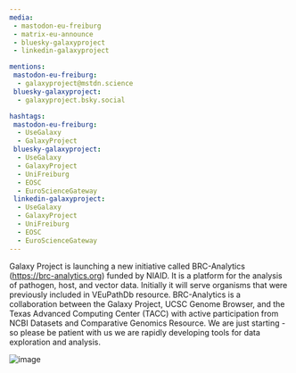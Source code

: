 ```yaml
---
media:
 - mastodon-eu-freiburg
 - matrix-eu-announce
 - bluesky-galaxyproject
 - linkedin-galaxyproject

mentions:
 mastodon-eu-freiburg:
  - galaxyproject@mstdn.science
 bluesky-galaxyproject:
  - galaxyproject.bsky.social

hashtags:
 mastodon-eu-freiburg:
  - UseGalaxy
  - GalaxyProject
 bluesky-galaxyproject:
  - UseGalaxy
  - GalaxyProject
  - UniFreiburg
  - EOSC
  - EuroScienceGateway
 linkedin-galaxyproject:
  - UseGalaxy
  - GalaxyProject
  - UniFreiburg
  - EOSC
  - EuroScienceGateway
---
```

Galaxy Project is launching a new initiative called BRC-Analytics (https://brc-analytics.org) funded by NIAID. It is a platform for the analysis of pathogen, host, and vector data. Initially it will serve organisms that were previously included in VEuPathDb resource. BRC-Analytics is a collaboration between the Galaxy Project, UCSC Genome Browser, and the Texas Advanced Computing Center (TACC) with active participation from NCBI Datasets and Comparative Genomics Resource. We are just starting - so please be patient with us we are rapidly developing tools for data exploration and analysis.

![image](https://github.com/user-attachments/assets/f81c42f8-771e-45dd-8f82-9bdcc0015939)
